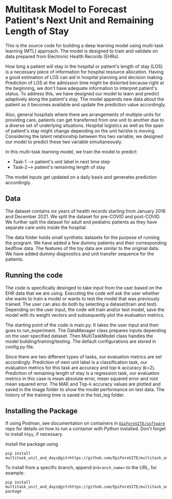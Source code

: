 # Multitask Model to Forecast Patient's Next Unit and Remaining Length of Stay

This is the source code for building a deep learning model using multi-task learning (MTL) approach. The model is designed to train and validate on data prepared from Electronic Health Records (EHRs).

How long a patient will stay in the hospital or patient's length of stay (LOS) is a necessary piece of information for hospital resource allocation. Having a good estimation of LOS can aid in hospital planning and decision making. Prediction of LOS at the admission time might be distorted because right at the beginning, we don't have adequate information to interpret patient's status. To address this, we have designed our model to learn and predict adaptively along the patient's stay. The model appends new data about the patient as it becomes available and update the prediction value accordingly. 

Also, general hospitals where there are arrangements of multiple units for providing care, patients can get transferred from one unit to another due to a diverse set of underlying situations. Hospital logistics as well as the span of patient's stay might change depending on the unit he/she is moving. Considering the latent relationship between this two variable, we designed our model to predict these two variable simultaneously.

In this multi-task learning model, we train the model to predict:<br>
  - Task-1 --> patient's unit label in next time step
  - Task-2--> patient's remaining length of stay

The model inputs get updated on a daily basis and generates prediction accordingly.

## Data

The dataset contains six years of health records starting from January 2016 and December 2021. We split the dataset for pre-COVID and post-COVID. We further split the dataset for adult and pediatric patients as they have separate care units inside the hospital.

The data folder holds small synthetic datasets for the purpose of running the program. We have added a few dummy patients and their corresponding bedflow data. The features of the toy data are similar to the original data. We have added dummy diagnostics and unit transfer sequence for the patients.

## Running the code

The code is specifically desinged to take input from the user based on the EHR data that we are using. Executing the code will ask the user whether she wants to train a model or wants to test the model that was previously trained. The user can also do both by selecting a dataset(train and test). Depending on the user input, the code will train and/or test model, save the model with its weight vectors and subsequently plot the evaluation metrics.

The starting point of the code is main.py. It takes the user input and then goes to run_experiment. The DataManager class prepares inputs depending on the user specified dataset. Then MultiTaskModel class handles the model building/training/testing. The default configurations are stored in config.py file. 

Since there are two different types of tasks, our evaluation metrics are set accordingly. Prediction of next unit label is a classification task, our evaluation metrics for this task are accuracy and top-k accuracy (k=2). Prediction of remaining length of stay is a regression task, our evaluation metrics in this case is mean absolute error, mean squared error and root mean squared error. The MAE and Top-k accuracy values are plotted and saved in the image folder to show the model performance on test data. The history of the training time is saved in the hist_log folder.

## Installing the Package
If using Podman, see documentation on containers in [`EpiForeSITE/software`](https://github.com/EpiForeSITE/software) repo for details on how to run a container with Python installed. Don't forget to install `h5py`, if necessary.

Install the package using
```
pip install multitask_unit_and_days@git+https://github.com/EpiForeSITE/multitask_unit_and_days
```
To install from a specific branch, append `@<branch_name>` to the URL, for example:
```
pip install multitask_unit_and_days@git+https://github.com/EpiForeSITE/multitask_unit_and_days@make-package
```


